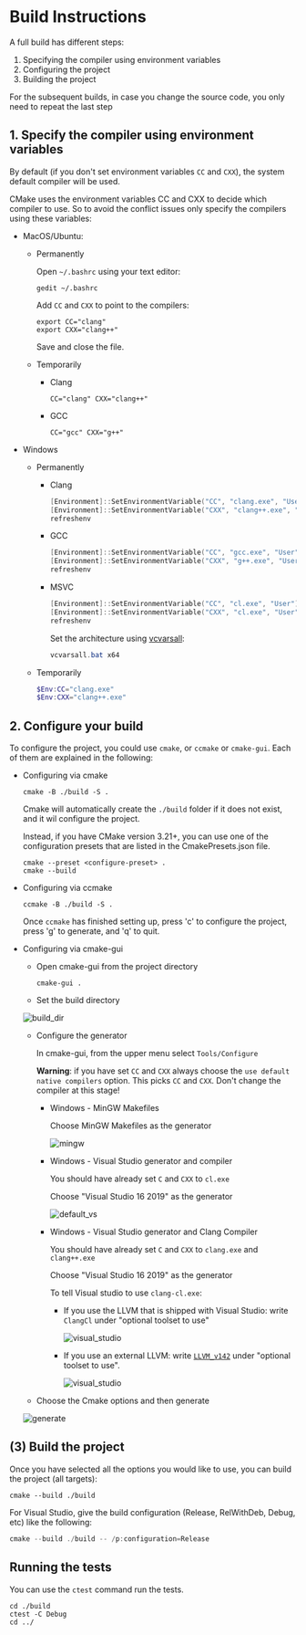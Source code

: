 # Build Instructions

A full build has different steps:

1. Specifying the compiler using environment variables
2. Configuring the project
3. Building the project

For the subsequent builds, in case you change the source code, you only need to repeat the last step

## 1. Specify the compiler using environment variables

By default (if you don't set environment variables `CC` and `CXX`),
the system default compiler will be used.

CMake uses the environment variables CC and CXX to decide which compiler to use.
So to avoid the conflict issues only specify the compilers using these variables:

- MacOS/Ubuntu:
  - Permanently

    Open `~/.bashrc` using your text editor:

    ```shell
    gedit ~/.bashrc
    ```

    Add `CC` and `CXX` to point to the compilers:

    ```shell
    export CC="clang"
    export CXX="clang++"
    ```

    Save and close the file.

  - Temporarily

    - Clang

      ```shell
      CC="clang" CXX="clang++"
      ```

    - GCC

      ```shell
      CC="gcc" CXX="g++"
      ```

- Windows
  - Permanently

    - Clang

      ```powershell
      [Environment]::SetEnvironmentVariable("CC", "clang.exe", "User")
      [Environment]::SetEnvironmentVariable("CXX", "clang++.exe", "User")
      refreshenv
      ```

    - GCC

      ```powershell
      [Environment]::SetEnvironmentVariable("CC", "gcc.exe", "User")
      [Environment]::SetEnvironmentVariable("CXX", "g++.exe", "User")
      refreshenv
      ```

    - MSVC

      ```powershell
      [Environment]::SetEnvironmentVariable("CC", "cl.exe", "User")
      [Environment]::SetEnvironmentVariable("CXX", "cl.exe", "User")
      refreshenv
      ```

      Set the architecture using [vcvarsall](https://docs.microsoft.com/en-us/cpp/build/building-on-the-command-line?view=vs-2019#vcvarsall-syntax):

      ```powershell
      vcvarsall.bat x64
      ```

  - Temporarily

    ```powershell
    $Env:CC="clang.exe"
    $Env:CXX="clang++.exe"
    ```

## 2. Configure your build

To configure the project, you could use `cmake`, or `ccmake` or `cmake-gui`.
Each of them are explained in the following:

- Configuring via cmake

  ```shell
  cmake -B ./build -S .
  ```

  Cmake will automatically create the `./build` folder if it does not exist, and it wil configure the project.

  Instead, if you have CMake version 3.21+, you can use one of the configuration presets that are listed in the CmakePresets.json file.

  ```shell
  cmake --preset <configure-preset> .
  cmake --build
  ```

- Configuring via ccmake

  ```shell
  ccmake -B ./build -S .
  ```

  Once `ccmake` has finished setting up, press 'c' to configure the project,
  press 'g' to generate, and 'q' to quit.

- Configuring via cmake-gui
  - Open cmake-gui from the project directory

    ```shell
    cmake-gui .
    ```

  - Set the build directory

  ![build_dir](https://user-images.githubusercontent.com/16418197/82524586-fa48e380-9af4-11ea-8514-4e18a063d8eb.jpg)

  - Configure the generator

    In cmake-gui, from the upper menu select `Tools/Configure`

    **Warning**: if you have set `CC` and `CXX` always choose the `use default native compilers` option.
    This picks `CC` and `CXX`. Don't change the compiler at this stage!

    - Windows - MinGW Makefiles

      Choose MinGW Makefiles as the generator

      ![mingw](https://user-images.githubusercontent.com/16418197/82769479-616ade80-9dfa-11ea-899e-3a8c31d43032.png)

    - Windows - Visual Studio generator and compiler

      You should have already set `C` and `CXX` to `cl.exe`

      Choose "Visual Studio 16 2019" as the generator

      ![default_vs](https://user-images.githubusercontent.com/16418197/82524696-32502680-9af5-11ea-9697-a42000e900a6.jpg)

    - Windows - Visual Studio generator and Clang Compiler

      You should have already set `C` and `CXX` to `clang.exe` and `clang++.exe`

      Choose "Visual Studio 16 2019" as the generator

      To tell Visual studio to use `clang-cl.exe`:

      - If you use the LLVM that is shipped with Visual Studio: write `ClangCl` under "optional toolset to use"

        ![visual_studio](https://user-images.githubusercontent.com/16418197/82781142-ae60ac00-9e1e-11ea-8c77-222b005a8f7e.png)

      - If you use an external LLVM: write [`LLVM_v142`](https://github.com/zufuliu/llvm-utils#llvm-for-visual-studio-2017-and-2019) under "optional toolset to use".

        ![visual_studio](https://user-images.githubusercontent.com/16418197/82769558-b3136900-9dfa-11ea-9f73-02ab8f9b0ca4.png)

  - Choose the Cmake options and then generate

  ![generate](https://user-images.githubusercontent.com/16418197/82781591-c97feb80-9e1f-11ea-86c8-f2748b96f516.png)

## (3) Build the project

Once you have selected all the options you would like to use,
you can build the project (all targets):

```shell
cmake --build ./build
```

For Visual Studio, give the build configuration
(Release, RelWithDeb, Debug, etc) like the following:

```powershell
cmake --build ./build -- /p:configuration=Release
```

## Running the tests

You can use the `ctest` command run the tests.

```shell
cd ./build
ctest -C Debug
cd ../
```

